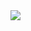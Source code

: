 
<img align="center" src="https://github-readme-stats.vercel.app/api/<CARD_TYPE>/?username=<yagiztankut>&theme=<minimalist>" />
